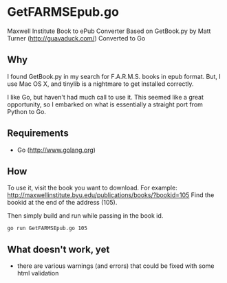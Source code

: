 # GetFARMSEpub.go
Maxwell Institute Book to ePub Converter
Based on GetBook.py by Matt Turner (http://guavaduck.com/)
Converted to Go

## Why
I found GetBook.py in my search for F.A.R.M.S. books in epub format. But, I use Mac OS X, and tinylib is a nightmare to get installed correctly.

I like Go, but haven't had much call to use it. This seemed like a great opportunity, so I embarked on what is essentially a straight port from Python to Go.

## Requirements
* Go (http://www.golang.org)

## How
To use it, visit the book you want to download. For example: http://maxwellinstitute.byu.edu/publications/books/?bookid=105
Find the bookid at the end of the address (105).

Then simply build and run while passing in the book id.

```go run GetFARMSEpub.go 105```

## What doesn't work, yet
* there are various warnings (and errors) that could be fixed with some html validation
